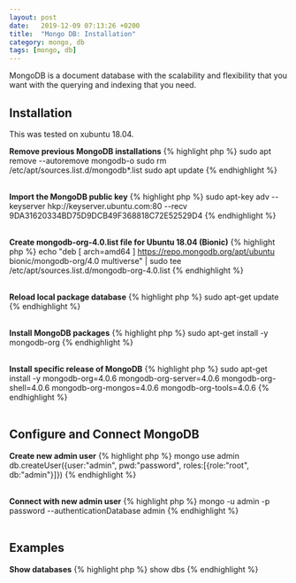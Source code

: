 ```yaml
---
layout: post
date:   2019-12-09 07:13:26 +0200
title:  "Mongo DB: Installation"
category: mongo, db
tags: [mongo, db]
---
```


MongoDB is a document database with the scalability and flexibility that you want with the querying and indexing that you need.


<h2>Installation</h2>
This was tested on xubuntu 18.04.

<b>Remove previous MongoDB installations</b>
{% highlight php %}
sudo apt remove --autoremove mongodb-o
sudo rm /etc/apt/sources.list.d/mongodb*.list
sudo apt update
{% endhighlight %}
<br /><br />

<b>Import the MongoDB public key</b>
{% highlight php %}
sudo apt-key adv --keyserver hkp://keyserver.ubuntu.com:80 --recv 9DA31620334BD75D9DCB49F368818C72E52529D4
{% endhighlight %}
<br /><br />


<b>Create mongodb-org-4.0.list file for Ubuntu 18.04 (Bionic)</b>
{% highlight php %}
echo "deb [ arch=amd64 ] https://repo.mongodb.org/apt/ubuntu bionic/mongodb-org/4.0 multiverse" | sudo tee /etc/apt/sources.list.d/mongodb-org-4.0.list
{% endhighlight %}
<br /><br />

<b>Reload local package database</b>
{% highlight php %}
sudo apt-get update
{% endhighlight %}
<br /><br />

<b>Install MongoDB packages</b>
{% highlight php %}
sudo apt-get install -y mongodb-org
{% endhighlight %}
<br /><br />

<b>Install specific release of MongoDB</b>
{% highlight php %}
sudo apt-get install -y mongodb-org=4.0.6 mongodb-org-server=4.0.6 mongodb-org-shell=4.0.6 mongodb-org-mongos=4.0.6 mongodb-org-tools=4.0.6
{% endhighlight %}
<br /><br />


<h2>Configure and Connect MongoDB</h2>
<b>Create new admin user</b>
{% highlight php %}
mongo
use admin
db.createUser({user:"admin", pwd:"password", roles:[{role:"root", db:"admin"}]})
{% endhighlight %}
<br /><br />

<b>Connect with new admin user</b>
{% highlight php %}
mongo -u admin -p password --authenticationDatabase admin
{% endhighlight %}
<br /><br />

<h2>Examples</h2>
<b>Show databases</b>
{% highlight php %}
show dbs
{% endhighlight %}
